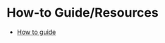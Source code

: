 # How-to Guide/Resources 

* [How to guide](https://www.pluralsight.com/guides/algorithm-templates:-two-pointers-part-2)